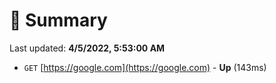 # 📖 Summary
Last updated: **4/5/2022, 5:53:00 AM**

- `GET` [https://google.com](https://google.com) - **Up** (143ms)
